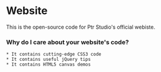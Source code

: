 Website
=======

This is the open-source code for Ptr Studio's official webiste.

### Why do I care about your website's code?
    * It contains cutting-edge CSS3 code
    * It contains useful jQuery tips
    * It contains HTML5 canvas demos
